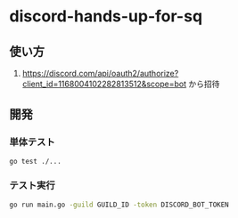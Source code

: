 # discord-hands-up-for-sq

## 使い方

1. https://discord.com/api/oauth2/authorize?client_id=1168004102282813512&scope=bot から招待

## 開発

### 単体テスト

```bash
go test ./...
```

### テスト実行

```bash
go run main.go -guild GUILD_ID -token DISCORD_BOT_TOKEN
```

